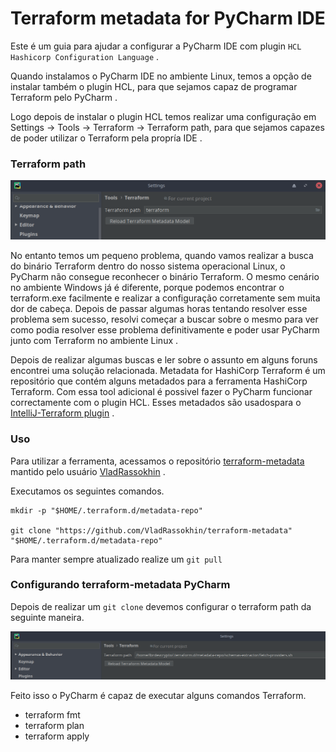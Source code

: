 # Terraform metadata for PyCharm IDE

Este é um guia para ajudar a configurar a PyCharm IDE com plugin `HCL Hashicorp Configuration Language` .

Quando instalamos o PyCharm IDE no ambiente Linux, temos a opção de instalar também o plugin HCL, para que sejamos capaz de programar Terraform pelo PyCharm .

Logo depois de instalar o plugin HCL temos realizar uma configuração em Settings -> Tools -> Terraform -> Terraform path, para que sejamos capazes de poder utilizar o Terraform pela propría IDE .

### Terraform path
![terraform path](images/tf_path.png)

No entanto temos um pequeno problema, quando vamos realizar a busca do binário Terraform dentro do nosso sistema operacional Linux, o PyCharm não consegue reconhecer o binário Terraform. O mesmo
cenário no ambiente Windows já é diferente, porque podemos encontrar o terraform.exe facilmente e realizar a configuração corretamente sem muita dor de cabeça. Depois de passar algumas horas 
tentando resolver esse problema sem sucesso, resolvi começar a buscar sobre o mesmo para ver como podia resolver esse problema definitivamente e poder usar PyCharm junto com Terraform no ambiente Linux .

Depois de realizar algumas buscas e ler sobre o assunto em alguns foruns encontrei uma solução relacionada. Metadata for HashiCorp Terraform é um repositório que contém alguns metadados para a 
ferramenta HashiCorp Terraform. Com essa tool adicional é possivel fazer o PyCharm funcionar correctamente com o plugin HCL. Esses metadados são usados ​​para o [IntelliJ-Terraform plugin](https://plugins.jetbrains.com/plugin/7808) .

### Uso

Para utilizar a ferramenta, acessamos o repositório [terraform-metadata](https://github.com/VladRassokhin/terraform-metadata) mantido pelo usuário [VladRassokhin](https://github.com/VladRassokhin) .

Executamos os seguintes comandos.

```
mkdir -p "$HOME/.terraform.d/metadata-repo"

git clone "https://github.com/VladRassokhin/terraform-metadata" "$HOME/.terraform.d/metadata-repo"
```

Para manter sempre atualizado realize um `git pull`

### Configurando terraform-metadata PyCharm

Depois de realizar um `git clone` devemos configurar o terraform path da seguinte maneira.

![terraform_path1](images/tf_metadata.png)

Feito isso o PyCharm é capaz de executar alguns comandos Terraform.

 * terraform fmt
 * terraform plan
 * terraform apply


 